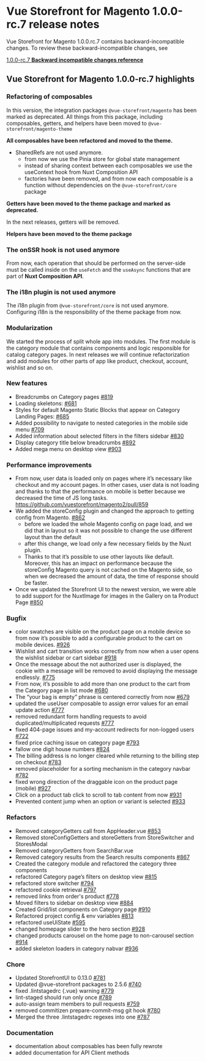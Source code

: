 # Vue Storefront for Magento 1.0.0-rc.7 release notes

Vue Storefront for Magento 1.0.0.rc.7  contains backward-incompatible changes. To review these backward-incompatible changes, see

[1.0.0-rc.7 **Backward incompatible changes reference**](./rc.7-bic.md)

## Vue Storefront for Magento 1.0.0-rc.7 highlights

### Refactoring of composables

In this version, the integration packages `@vue-storefront/magento` has been marked as deprecated. All things from this package, including composables, getters, and helpers have been moved to `@vue-storefront/magento-theme`

**All composables have been refactored and moved to the theme.**

- SharedRefs are not used anymore.
  - from now we use the Pinia store for global state management
  - instead of sharing context between each composables we use the useContext hook from Nuxt Composition API
  - factories have been removed, and from now each composable is a function without dependencies on the `@vue-storefront/core` package


**Getters have been moved to the theme package and marked as deprecated.**

In the next releases, getters will be removed.

**Helpers have been moved to the theme package**

### The onSSR hook is not used anymore

From now, each operation that should be performed on the server-side must be called inside on the `useFetch` and the `useAsync` functions that are part of **Nuxt Composition API**.

### The i18n plugin is not used anymore

The i18n plugin from `@vue-storefront/core` is not used anymore. Configuring i18n is the responsibility of the theme package from now.

### Modularization

We started the process of split whole app into modules. The first module is the category module that contains components and logic responsible for catalog category pages. In next releases we will continue refactorization and add modules for other parts of app like product, checkout, account, wishlist and so on.

### New features

- Breadcrumbs on Category pages [#819](https://github.com/vuestorefront/magento2/pull/819)
- Loading skeletons: [#681](https://github.com/vuestorefront/magento2/pull/681)
- Styles for default Magento Static Blocks that appear on Category Landing Pages: [#685](https://github.com/vuestorefront/magento2/pull/685)
- Added possibility to navigate to nested categories in the mobile side menu [#709](https://github.com/vuestorefront/magento2/pull/709)
- Added information about selected filters in the filters sidebar [#830](https://github.com/vuestorefront/magento2/pull/830)
- Display category title below breadcrumbs [#892](https://github.com/vuestorefront/magento2/pull/892)
- Added mega menu on desktop view [#903](https://github.com/vuestorefront/magento2/pull/903)

### Performance improvements

- From now, user data is loaded only on pages where it’s necessary like checkout and my account pages. In other cases, user data is not loading and thanks to that the performance on mobile is better because we decreased the time of JS long tasks. https://github.com/vuestorefront/magento2/pull/859
- We added the storeConfig plugin and changed the approach to getting config from Magento. [#862](https://github.com/vuestorefront/magento2/pull/862)
  - before we loaded the whole Magento config on page load, and we did that in layout so it was not possible to change the use different layout than the default
  - after this change, we load only a few necessary fields by the Nuxt plugin.
  - Thanks to that it’s possible to use other layouts like default. Moreover, this has an impact on performance because the storeConfig Magento query is not cached on the Magento side, so when we decreased the amount of data, the time of response should be faster.
- Once we updated the Storefront UI to the newest version, we were able to add support for the NuxtImage for images in the Gallery on ta Product Page [#850](https://github.com/vuestorefront/magento2/pull/850)

### **Bugfix**

- color swatches are visible on the product page on a mobile device so from now it’s possible to add a configurable product to the cart on mobile devices. [#926](https://github.com/vuestorefront/magento2/pull/926)
- Wishlist and cart transition works correctly from now when a user opens the wishlist sidebar or cart sidebar [#918](https://github.com/vuestorefront/magento2/pull/918)
- Once the message about the not authorized user is displayed, the cookie with a message will be removed to avoid displaying the message endlessly. [#775](https://github.com/vuestorefront/magento2/pull/775)
- From now, it’s possible to add more than one product to the cart from the Category page in list mode [#680](https://github.com/vuestorefront/magento2/pull/680)
- The “your bag is empty” phrase is centered correctly from now [#679](https://github.com/vuestorefront/magento2/pull/679)
- updated the useUser composable to assign error values for an email update action [#777](https://github.com/vuestorefront/magento2/pull/777)
- removed redundant form handling requests to avoid duplicated/multiplicated requests [#777](https://github.com/vuestorefront/magento2/pull/777)
- fixed 404-page issues and my-account redirects for non-logged users [#722](https://github.com/vuestorefront/magento2/pull/722)
- fixed price caching issue on category page [#793](https://github.com/vuestorefront/magento2/pull/793)
- fallow one digit house numbers [#824](https://github.com/vuestorefront/magento2/pull/824)
- The billing address is no longer cleared while returning to the billing step on checkout [#783](https://github.com/vuestorefront/magento2/pull/783)
- removed placeholder for a sorting mechanism in the category navbar [#782](https://github.com/vuestorefront/magento2/pull/782)
- fixed wrong direction of the draggable icon on the product page (mobile) [#927](https://github.com/vuestorefront/magento2/pull/927)
- Click on a product tab click to scroll to tab content from now [#931](https://github.com/vuestorefront/magento2/pull/931)
- Prevented content jump when an option or variant is selected [#933](https://github.com/vuestorefront/magento2/pull/933)

### Refactors

- Removed categoryGetters call from AppHeader.vue [#853](https://github.com/vuestorefront/magento2/pull/853)
- Removed storeConfigGetters and storeGetters from StoreSwitcher and StoresModal
- Removed categoryGetters from SearchBar.vue
- Removed category results from the Search results components [#867](https://github.com/vuestorefront/magento2/pull/867)
- Created the category module and refactored the category three components
- refactored Category page’s filters on desktop view [#815](https://github.com/vuestorefront/magento2/pull/815)
- refactored store switcher [#794](https://github.com/vuestorefront/magento2/pull/794)
- refactored cookie retrieval [#797](https://github.com/vuestorefront/magento2/pull/797)
- removed links from order's product [#778](https://github.com/vuestorefront/magento2/pull/778)
- Moved filters to sidebar on desktop view [#884](https://github.com/vuestorefront/magento2/pull/884)
- Created Grid/list components on Category page [#910](https://github.com/vuestorefront/magento2/pull/910)
- Refactored project config & env variables [#813](https://github.com/vuestorefront/magento2/pull/813)
- refactored useUiState [#595](https://github.com/vuestorefront/magento2/pull/595)
- changed homepage slider to the hero section [#928](https://github.com/vuestorefront/magento2/pull/928)
- changed products carousel on the home page to non-carousel section [#914](https://github.com/vuestorefront/magento2/pull/914)
- added skeleton loaders in category nabvar [#936](https://github.com/vuestorefront/magento2/pull/936)

### Chore

- Updated StorefrontUI to 0.13.0 [#781](https://github.com/vuestorefront/magento2/pull/781)
- Updated @vue-storefront packages to 2.5.6 [#740](https://github.com/vuestorefront/magento2/pull/740)
- fixed .lintstagedrc {.vue} warning [#779](https://github.com/vuestorefront/magento2/pull/779)
- lint-staged should run only once [#789](https://github.com/vuestorefront/magento2/pull/789)
- auto-assign team members to pull requests [#759](https://github.com/vuestorefront/magento2/pull/759)
- removed commitizen prepare-commit-msg git hook [#780](https://github.com/vuestorefront/magento2/pull/780)
- Merged the three .lintstagedrc regexes into one [#787](https://github.com/vuestorefront/magento2/pull/787)

### Documentation

- documentation about composables has been fully rewrote
- added documentation for API Client methods

